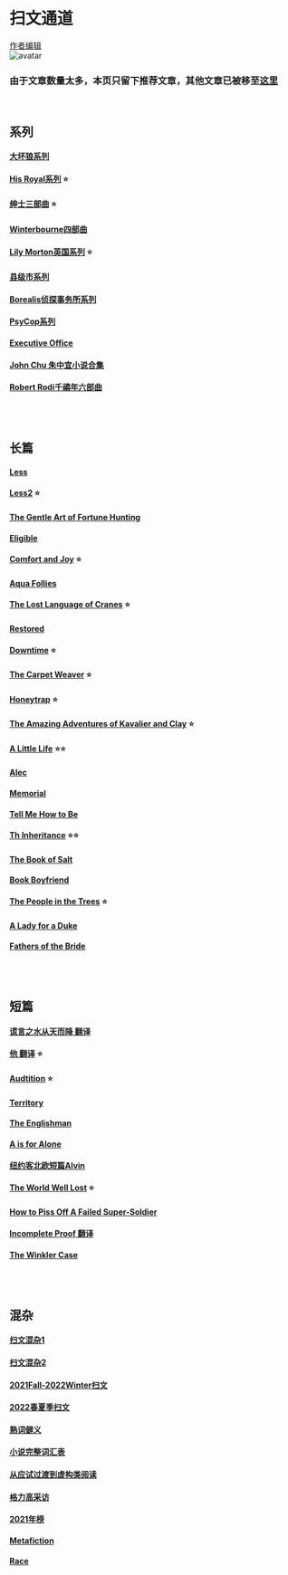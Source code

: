 # 扫文通道
[作者编辑](https://github.com/Boheme130/Fiction.git.io/edit/gh-pages/index.md) <br>
![avatar](https://thenichedotblog.files.wordpress.com/2020/02/1.jpg)


<!-- ![avatar](https://branchesculture.com/wp-content/uploads/2016/02/tomine11.jpg) -->

<!-- ![avatar](https://pro2-bar-s3-cdn-cf1.myportfolio.com/f60a1bb1208bdd41e01546cd1830c0b6/21e874c2-d687-4ac4-85ae-d8bbd31bc818_rwc_0x121x1124x880x1124.gif?h=35d4975c0773e2a2718784266b161133) -->


<!-- ## 精选
### [A Little Life](https://boheme130.github.io/ALittleLife/)
*纯男性关系的两极光谱，一场失败却温暖的救赎*
### [The Amazing Adventures of Kavalier and Clay](https://boheme130.github.io/AdventureOfKC/)
*犹太超级英雄漫画家的理想乡和商业帝国*
### [Honeytrap](https://boheme130.github.io/Honeytrap/)
*美苏特工横跨30年的爱情*
### [His Royal系列](https://boheme130.github.io/HisRoyaoSeries.git.io/)
*皇室深柜为爱出柜*
### [Less](https://boheme130.github.io/Less2/)
*奥德赛喜剧，中年美国作家在海外*
### [Downtime](https://boheme130.github.io/Downtime.git.io/)
*现代FBI穿越近代伦敦，和灵媒共破开膛手谜团*
### [The World Well Lost](https://boheme130.github.io/WorldWellLost/)
*七十年前的科幻恐同短篇*
### [绅士三部曲](https://boheme130.github.io/GentlemenSeries.git.io/)
*摄政时期绅士俱乐部三部曲*
### [Comfort and Joy](https://boheme130.github.io/ComfortAndJoy.git.io/)
*千禧年的南部医院爱情*
### [The Carpet Weaver](https://boheme130.github.io/CarpetWeaver.git.io/)
*六十年代阿富汗的穆斯林禁忌恋*
### [The Lost Language of Cranes](https://boheme130.github.io/LostLangCranes.git.io/)
*父子都是Gay，曼哈顿家庭的悲剧* -->
<!-- 

<br/>
<br/> -->

### 由于文章数量太多，本页只留下推荐文章，其他文章已被移至[这里](https://github.com/Boheme130/Fiction.git.io/blob/gh-pages/other.md)
<br/>

## 系列
#### [大坏狼系列](https://boheme130.github.io/BigBadWolf.git.io/) <br>
#### [His Royal系列](https://boheme130.github.io/HisRoyaoSeries.git.io/) ⭐️<br> 
#### [绅士三部曲](https://boheme130.github.io/GentlemenSeries.git.io/) ⭐️<br> 
#### [Winterbourne四部曲](https://boheme130.github.io/WinterbourneSeries.git.io/) <br>
#### [Lily Morton英国系列](https://boheme130.github.io/LilyMorton.git.io/) ⭐️<br> 
#### [县级市系列](https://boheme130.github.io/HazardAndSomers.git.io/) <br>
#### [Borealis侦探事务所系列](https://boheme130.github.io/Borealis.git.io/) <br>
#### [PsyCop系列](https://boheme130.github.io/PsyCop/) <br>
#### [Executive Office](https://boheme130.github.io/ExecetiveOffice/) <br>
#### [John Chu 朱中宜小说合集](https://boheme130.github.io/JohnChu/) <br>
#### [Robert Rodi千禧年六部曲](https://boheme130.github.io/RobertRodi/) <br>

<br/>
<br/>

## 长篇
#### [Less](https://boheme130.github.io/Less.git.io/) <br>
#### [Less2](https://boheme130.github.io/Less2/) ⭐️<br>
#### [The Gentle Art of Fortune Hunting](https://boheme130.github.io/GentleArt.git.io/) <br>
#### [Eligible](https://boheme130.github.io/Eligible.git.io/) <br>
#### [Comfort and Joy](https://boheme130.github.io/ComfortAndJoy.git.io/) ⭐️ <br>
<!-- #### [The Road to Silver Plume](https://boheme130.github.io/RoadToSilverPlume.git.io/) <br> -->
#### [Aqua Follies](https://boheme130.github.io/AquaFollies.git.io/) <br>
#### [The Lost Language of Cranes](https://boheme130.github.io/LostLangCranes.git.io/) ⭐️<br>
#### [Restored](https://boheme130.github.io/Restored.git.io/) <br>
#### [Downtime](https://boheme130.github.io/Downtime.git.io/) ⭐️<br> 
<!-- #### [The Backup Boyfriend](https://boheme130.github.io/BackupBoyfriend/) <br> -->
<!-- #### [Heores for Ghosts](https://boheme130.github.io/HeroesForGhosts.git.io/) <br> -->
<!-- #### [The Picture of Dorian Gray](https://boheme130.github.io/PictureOfDorianGray/) <br> -->
<!-- #### [Orlando](https://boheme130.github.io/Orlando.git.io/) <br> -->
#### [The Carpet Weaver](https://boheme130.github.io/CarpetWeaver.git.io/) ⭐️<br>
<!-- #### [Police Brutality](https://boheme130.github.io/PoliceBrutality.git.io/) <br> -->
<!-- #### [The Power of the Dog](https://boheme130.github.io/PowerOfDog.git.io/) <br> -->
<!-- #### [Alpha's Cage](https://boheme130.github.io/AlphasCage.git.io/) <br> -->
<!-- #### [Thief: Black Wolf](https://boheme130.github.io/ThiefBlackWolf/) <br> -->
<!-- #### [Risk Assessment](https://boheme130.github.io/RiskAssess.git.io/) <br> -->
<!-- #### [The Boyfriend Mandate](https://boheme130.github.io/BFMandate.git.io/) <br> -->
<!-- #### [Reasonable Doubt](https://boheme130.github.io/ReasonDoubt.git.io/) <br> -->
<!-- #### [Relative Justice](https://boheme130.github.io/RelativeJustive/) <br> -->
<!-- #### [Wild as the West Texas Wind ](https://boheme130.github.io/WildTexasWind/) <br> -->
<!-- #### [Invitation to the Dance](https://boheme130.github.io/InvitationToDance/) <br> -->
#### [Honeytrap](https://boheme130.github.io/Honeytrap/) ⭐️ <br> 
#### [The Amazing Adventures of Kavalier and Clay](https://boheme130.github.io/AdventureOfKC/) ⭐️ <br> 
#### [A Little Life](https://boheme130.github.io/ALittleLife/) ⭐️⭐️ <br> 
#### [Alec](https://boheme130.github.io/Alec/) <br>
<!-- #### [To Paradise第一部分](https://boheme130.github.io/ToParadise1/) <br>
#### [To Paradise第二部分](https://boheme130.github.io/ToParadise2/) <br> -->
#### [Memorial](https://boheme130.github.io/Memorial/) <br>
#### [Tell Me How to Be](https://boheme130.github.io/TellMeHowtoBe/) <br>
#### [Th Inheritance](https://boheme130.github.io/TheInheritance/) ⭐️⭐️<br>
<!-- #### [The Heart's Invisible Furies](https://boheme130.github.io/HeartsInvisibleFury/) <br> -->
<!-- #### [Closet Case](https://boheme130.github.io/ClosetCase/) ⭐️⭐️<br> -->
<!-- #### [Fag Hag](https://boheme130.github.io/FagHag/) <br> -->
#### [The Book of Salt](https://boheme130.github.io/BookOfSalt/) <br>
#### [Book Boyfriend](https://boheme130.github.io/BookBF/) <br>
#### [The People in the Trees](https://boheme130.github.io/PeopleInTrees/) ⭐️ <br>
#### [A Lady for a Duke](https://boheme130.github.io/LadyForADuke/)<br>
#### [Fathers of the Bride](https://boheme130.github.io/FathersOfBride/) <br>




<br/>
<br/>

## 短篇
#### [谎言之水从天而降 翻译](https://boheme130.github.io/WaterFrNowh.git.io/) <br>
#### [他 翻译](https://boheme130.github.io/Him.git.io/) ⭐️<br>
#### [Audtition](https://boheme130.github.io/Audition.git.io/) ⭐️<br>
#### [Territory](https://boheme130.github.io/Territory.git.io/) <br>
#### [The Englishman](https://boheme130.github.io/TheEnglishman.git.io/) <br>
#### [A is for Alone](https://boheme130.github.io/AForAlone.git.io/) <br>
<!-- #### [Bryan Washington亚裔非裔短篇两则](https://boheme130.github.io/BryanWashington.git.io/) <br> -->
<!-- #### [泰勒斯小三歌同人](https://boheme130.github.io/UBelongWMe.git.io/) <br> -->
<!-- #### [格力高哥特风短篇](https://boheme130.github.io/WhenTheRoadRises.git.io/) <br> -->
<!-- #### [姑妈的遗产](https://boheme130.github.io/AuntAdelinesBequest.git.io/) <br> -->
<!-- #### [Somers卖身记](https://boheme130.github.io/SomersSold.git.io/) <br> -->
#### [纽约客北欧短篇Alvin](https://boheme130.github.io/Alvin.git.io/) <br>
<!-- #### [县级市情人节短篇：戏中戏](https://boheme130.github.io/ValentineSixBeats.git.io/) <br> -->
<!-- #### [Dedicated](https://boheme130.github.io/Dedicated.git.io/) <br> -->
<!-- #### [Smoke, Lilies, and Jade](https://boheme130.github.io/SmokeLilies.git.io/) <br> -->
<!-- #### [县级市感恩节Pride Slays Thanksgiving](https://boheme130.github.io/PrideThksGiving/) <br> -->
#### [The World Well Lost](https://boheme130.github.io/WorldWellLost/) ⭐️<br>
<!-- #### [The Threefold Tie](https://boheme130.github.io/ThreefoldTie/)<br> -->
#### [How to Piss Off A Failed Super-Soldier](https://boheme130.github.io/Failed_Super_Soldier/)<br>
#### [Incomplete Proof 翻译](https://boheme130.github.io/Incomplete_Proof/) <br>
#### [The Winkler Case](https://boheme130.github.io/WinklerCase/) <br>




<br>
<br>

## 混杂
#### [扫文混杂1](https://boheme130.github.io/ReadingList2021Spring.git.io/) <br>
#### [扫文混杂2](https://boheme130.github.io/ReadingList2021Summer.git.io/) <br>
#### [2021Fall-2022Winter扫文](https://boheme130.github.io/2021FallReading/) <br>
#### [2022春夏季扫文](https://boheme130.github.io/2022Spring-Summer/)<br>
#### [熟词僻义](https://boheme130.github.io/VolcabularyWithDifferentMeanings.git.io/) <br>
#### [小说完整词汇表](https://quizlet.com/Bohemian_/folders/fic/sets) <br>
#### [从应试过渡到虚构类阅读](https://boheme130.github.io/HowToRead.git.io/) <br>
#### [格力高采访](https://boheme130.github.io/GregoryAsheInterview.git.io/) <br>
#### [2021年榜](https://boheme130.github.io/2021List/) <br>
#### [Metafiction](https://boheme130.github.io/Metafiction/)<br>
#### [Race](https://github.com/Boheme130/Race_Ethnicity/blob/gh-pages/index.md)<br>

<br>

